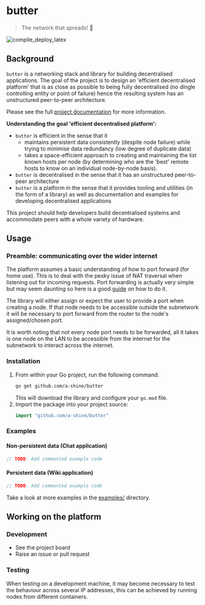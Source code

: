 # butter
> The network that spreads! 🧈

![compile_deploy_latex](https://github.com/a-shine/butter/actions/workflows/compile_deploy_latex.yml/badge.svg)

## Background

`butter` is a networking stack and library for building decentralised applications. The goal of the project is to design an 'efficient decentralised platform' that is as close as possible to being fully decentralised (no dingle controlling entity or point of failure) hence the resulting system has an unstructured peer-to-peer architecture.

Please see the full  [project documentation](https://a-shine.github.io/butter/) for more information.

**Understanding the goal 'efficient decentralised platform':**
- `butter` is efficient in the sense that it 
  - maintains persistent data consistently (despite node failure) while trying to minimise data redundancy (low degree of duplicate data)
  - takes a space-efficient approach to creating and maintaining the list known hosts per node (by determining who are the 'best' remote hosts to know on an individual node-by-node basis).
- `butter` is decentralised in the sense that it has an unstructured peer-to-peer architecture
- `butter` is a platform in the sense that it provides tooling and utilities (in the form of a library) as well as documentation and examples for developing decentralised applications

This project should help developers build decentralised systems and accommodate peers with a whole variety of hardware.

## Usage

### Preamble: communicating over the wider internet
The platform assumes a basic understanding of how to port forward (for home use). This is to deal with the pesky issue of NAT traversal when listening out for incoming requests. Port forwarding is actually very simple but may seem daunting so here is a good [guide](https://portforward.com/router.htm) on how to do it.

The library will either assign or expect the user to provide a port when creating a node. If that node needs to be accessible outside the subnetwork it will be necessary to port forward from the router to the node's assigned/chosen port.

It is worth noting that not every node port needs to be forwarded, all it takes is one node on the LAN to be accessible from the internet for the subnetwork to interact across the internet.

### Installation

1. From within your Go project, run the following command:
   ```bash
   go get github.com/a-shine/butter
   ```
   This will download the library and configure your `go.mod` file.
2. Import the package into your project source:
   ```go
   import "github.com/a-shine/butter"
   ```

### Examples
#### Non-persistent data (Chat application)
```go
// TODO: Add commented example code
```
#### Persistent data (Wiki application)
```go
// TODO: Add commented example code
````

Take a look at more examples in the [examples/](./examples) directory.

## Working on the platform

### Development

- See the project board
- Raise an issue or pull request

### Testing

When testing on a development machine, it may become necessary to test the behaviour across several IP addresses, this can be achieved by running nodes from different containers.